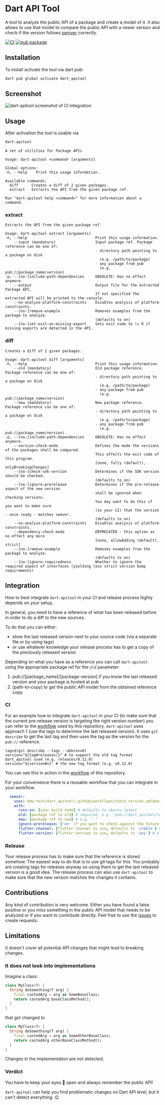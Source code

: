 # Dart API Tool

A tool to analyze the public API of a package and create a model of it.
It also allows to use that model to compare the public API with a newer version and check if the version follows [semver](https://semver.org) correctly.

[![CI](https://github.com/bmw-tech/dart_apitool/actions/workflows/ci.yml/badge.svg?branch=main)](https://github.com/bmw-tech/dart_apitool/actions/workflows/ci.yml) [![pub package](https://img.shields.io/pub/v/dart_apitool.svg)](https://pub.dev/packages/dart_apitool)

## Installation

To install activate the tool via dart pub:
```bash
dart pub global activate dart_apitool
```

## Screenshot
![dart-apitool screenshot of CI integration](readme/screenshot_dart-apitool_ci.png)

## Usage

After activation the tool is usable via
```bash
dart-apitool
```

```plain
A set of utilities for Package APIs

Usage: dart-apitool <command> [arguments]

Global options:
-h, --help    Print this usage information.

Available commands:
  diff      Creates a diff of 2 given packages.
  extract   Extracts the API from the given package ref.

Run "dart-apitool help <command>" for more information about a command.
```

### extract

```plain
Extracts the API from the given package ref.

Usage: dart-apitool extract [arguments]
-h, --help                               Print this usage information.
    --input (mandatory)                  Input package ref. Package reference can be one of:
                                         - directory path pointing to a package on disk
                                           (e.g. /path/to/package)
                                         - any package from pub
                                           (e.g. pub://package_name/version)
-p, --[no-]include-path-dependencies     OBSOLETE: Has no effect anymore.
    --output                             Output file for the extracted Package API.
                                         If not specified the extracted API will be printed to the console.
    --no-analyze-platform-constraints    Disables analysis of platform constraints.
    --[no-]remove-example                Removes examples from the package to analyze.
                                         (defaults to on)
    --[no-]set-exit-on-missing-export    Sets exit code to != 0 if missing exports are detected in the API.
```

### diff

```plain
Creates a diff of 2 given packages.

Usage: dart-apitool diff [arguments]
-h, --help                               Print this usage information.
    --old (mandatory)                    Old package reference. Package reference can be one of:
                                         - directory path pointing to a package on disk
                                           (e.g. /path/to/package)
                                         - any package from pub
                                           (e.g. pub://package_name/version)
    --new (mandatory)                    New package reference. Package reference can be one of:
                                         - directory path pointing to a package on disk
                                           (e.g. /path/to/package)
                                         - any package from pub
                                           (e.g. pub://package_name/version)
-p, --[no-]include-path-dependencies     OBSOLETE: Has no effect anymore.
    --version-check-mode                 Defines the mode the versions of the packages shall be compared.
                                         This affects the exit code of this program.
                                         [none, fully (default), onlyBreakingChanges]
    --[no-]check-sdk-version             Determines if the SDK version should be checked.
                                         (defaults to on)
    --[no-]ignore-prerelease             Determines if the pre-release aspect of the new version
                                         shall be ignored when checking versions.
                                         You may want to do this if you want to make sure
                                         (in your CI) that the version - once ready - matches semver.
                                         (defaults to on)
    --no-analyze-platform-constraints    Disables analysis of platform constraints.
    --dependency-check-mode              DEPRECATED - this option as no effect any more
                                         [none, allowAdding (default), strict]
    --[no-]remove-example                Removes examples from the package to analyze.
                                         (defaults to on)
    --[no-]ignore-requiredness           Whether to ignore the required aspect of interfaces (yielding less strict version bump requirements)
```

## Integration

How to best integrate `dart-apitool` in your CI and release process highly depends on your setup.

In general, you need to have a reference of what has been released before in order to do a diff to the new sources.

To do that you can either:
- store the last released version next to your source code (via a separate file or by using tags)
- or use whatever knowledge your release process has to get a copy of the previously released version

Depending on what you have as a reference you can call `dart-apitool` using the appropriate package ref for the `old` parameter:
1. pub://[package_name]/[package-version] if you know the last released version and your package is hosted at pub
2. [path-to-copy] to get the public API model from the obtained reference copy

### CI

For an example how to integrate `dart-apitool` in your CI (to make sure that the current pre-release version is targeting the right version number) you can refer to the [workflow](.github/workflows/ci.yml#L77) used by this repository.
`dart-apitool` uses approach 1 (use the tags to determine the last released version). It uses `git describe` to get the last tag and then uses the tag as the version for the `pub://` reference.
```shell
tag=$(git describe --tags --abbrev=0)
version="${tag#releases/}" # to support the old tag format dart_apitool used (e.g. releases/0.12.0)
version="${version#v}" # the new tag format (e.g. v0.12.0)
```
You can see this in action in the [workflow](.github/workflows/ci.yml) of this repository. 

For your convenience there is a reusable workflow that you can integrate in your workflow.
```yml
  semver:
    uses: bmw-tech/dart_apitool/.github/workflows/check_version.yml@workflow/v1
    with:
      runs-on: [your build node] # defaults to ubuntu-latest
      old: [package ref to old] # required, e.g. "pub://dart_apitool/<old version>"
      new: [package ref to new] # e.g. "."
      ignore-prerelease: ['on' if you want to check against the future version (without pre-release), defaults to 'off'] # e.g. 'on'
      flutter-channel: [flutter channel to use, defaults to 'stable'] # e.g. 'stable'
      flutter-version: [flutter version to use, defaults to 'any'] # e.g. 'any'
```

### Release

Your release process has to make sure that the reference is stored somehow. The easiest way to do that is to use git tags for this. You probably are creating tags for releases anyway so using them to get the last released version is a good idea. 
The release process can also use `dart-apitool` to make sure that the new version matches the changes it contains.

## Contributions
Any kind of contribution is very welcome. 
Either you have found a false positive or you miss something in the public API model that needs to be analyzed or if you want to contribute directly.
Feel free to use the [issues](https://github.com/bmw-tech/dart_apitool/issues) to create requests.

## Limitations
It doesn't cover all potential API changes that might lead to breaking changes.

### It does not look into implementations
Imagine a class:
```dart
class MyClass<T> {
  String doSomething(T arg) {
    final castedArg = arg as SomeBaseClass;
    return castedArg.baseClassMethod();
  }
}
```
that got changed to
```dart
class MyClass<T> {
  String doSomething(T arg) {
    final castedArg = arg as SomeOtherBaseClass;
    return castedArg.otherBaseClassMethod();
  }
}
```
Changes in the implementation are not detected.

### Verdict

You have to keep your eyes 👀 open and always remember the public API! 

`dart-apitool` can help you find problematic changes on Dart API level, but it can't detect everything. 😉
